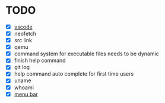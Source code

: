 # TODO

-   [x] [vscode](https://github.com/conwnet/github1s)
-   [x] neofetch
-   [x] src link
-   [x] qemu
-   [x] command system for executable files needs to be dynamic
-   [x] finish help command
-   [x] git log
-   [x] help command auto complete for first time users
-   [x] uname
-   [x] whoami
-   [x] [menu bar](https://github.com/boidushya/boidushya.com/pull/6)
